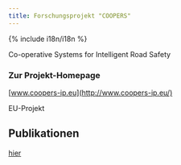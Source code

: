 ```yaml
---
title: Forschungsprojekt "COOPERS"
---
```


{% include i18n/i18n %}

<div class="invert-images" markdown=1>

Co-operative Systems for Intelligent Road Safety

### Zur Projekt-Homepage

[www.coopers-ip.eu](http://www.coopers-ip.eu/)

EU-Projekt

## Publikationen

[hier](https://vsp.berlin/publications/?search=coopers)